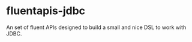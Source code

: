 fluentapis-jdbc
===============

An set of fluent APIs designed to build a small and nice DSL to work with JDBC.
